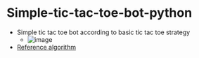 # Simple-tic-tac-toe-bot-python

- Simple tic tac toe bot according to basic tic tac toe strategy 
  - ![image](https://user-images.githubusercontent.com/56642026/74029883-4c4f7880-49e0-11ea-92de-25669c59ad38.png)
- [Reference algorithm](https://www.wikihow.com/Win-at-Tic-Tac-Toe)
